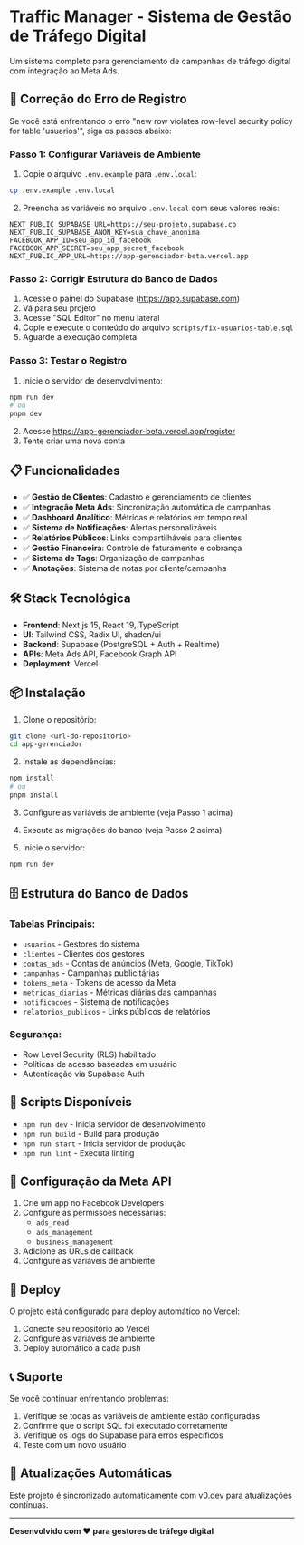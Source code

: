 # Traffic Manager - Sistema de Gestão de Tráfego Digital

Um sistema completo para gerenciamento de campanhas de tráfego digital com integração ao Meta Ads.

## 🚨 Correção do Erro de Registro

Se você está enfrentando o erro "new row violates row-level security policy for table 'usuarios'", siga os passos abaixo:

### Passo 1: Configurar Variáveis de Ambiente

1. Copie o arquivo `.env.example` para `.env.local`:
```bash
cp .env.example .env.local
```

2. Preencha as variáveis no arquivo `.env.local` com seus valores reais:
```env
NEXT_PUBLIC_SUPABASE_URL=https://seu-projeto.supabase.co
NEXT_PUBLIC_SUPABASE_ANON_KEY=sua_chave_anonima
FACEBOOK_APP_ID=seu_app_id_facebook
FACEBOOK_APP_SECRET=seu_app_secret_facebook
NEXT_PUBLIC_APP_URL=https://app-gerenciador-beta.vercel.app
```

### Passo 2: Corrigir Estrutura do Banco de Dados

1. Acesse o painel do Supabase (https://app.supabase.com)
2. Vá para seu projeto
3. Acesse "SQL Editor" no menu lateral
4. Copie e execute o conteúdo do arquivo `scripts/fix-usuarios-table.sql`
5. Aguarde a execução completa

### Passo 3: Testar o Registro

1. Inicie o servidor de desenvolvimento:
```bash
npm run dev
# ou
pnpm dev
```

2. Acesse https://app-gerenciador-beta.vercel.app/register
3. Tente criar uma nova conta

## 📋 Funcionalidades

- ✅ **Gestão de Clientes**: Cadastro e gerenciamento de clientes
- ✅ **Integração Meta Ads**: Sincronização automática de campanhas
- ✅ **Dashboard Analítico**: Métricas e relatórios em tempo real
- ✅ **Sistema de Notificações**: Alertas personalizáveis
- ✅ **Relatórios Públicos**: Links compartilháveis para clientes
- ✅ **Gestão Financeira**: Controle de faturamento e cobrança
- ✅ **Sistema de Tags**: Organização de campanhas
- ✅ **Anotações**: Sistema de notas por cliente/campanha

## 🛠️ Stack Tecnológica

- **Frontend**: Next.js 15, React 19, TypeScript
- **UI**: Tailwind CSS, Radix UI, shadcn/ui
- **Backend**: Supabase (PostgreSQL + Auth + Realtime)
- **APIs**: Meta Ads API, Facebook Graph API
- **Deployment**: Vercel

## 📦 Instalação

1. Clone o repositório:
```bash
git clone <url-do-repositorio>
cd app-gerenciador
```

2. Instale as dependências:
```bash
npm install
# ou
pnpm install
```

3. Configure as variáveis de ambiente (veja Passo 1 acima)

4. Execute as migrações do banco (veja Passo 2 acima)

5. Inicie o servidor:
```bash
npm run dev
```

## 🗄️ Estrutura do Banco de Dados

### Tabelas Principais:
- `usuarios` - Gestores do sistema
- `clientes` - Clientes dos gestores
- `contas_ads` - Contas de anúncios (Meta, Google, TikTok)
- `campanhas` - Campanhas publicitárias
- `tokens_meta` - Tokens de acesso da Meta
- `metricas_diarias` - Métricas diárias das campanhas
- `notificacoes` - Sistema de notificações
- `relatorios_publicos` - Links públicos de relatórios

### Segurança:
- Row Level Security (RLS) habilitado
- Políticas de acesso baseadas em usuário
- Autenticação via Supabase Auth

## 🔧 Scripts Disponíveis

- `npm run dev` - Inicia servidor de desenvolvimento
- `npm run build` - Build para produção
- `npm run start` - Inicia servidor de produção
- `npm run lint` - Executa linting

## 📝 Configuração da Meta API

1. Crie um app no Facebook Developers
2. Configure as permissões necessárias:
   - `ads_read`
   - `ads_management`
   - `business_management`
3. Adicione as URLs de callback
4. Configure as variáveis de ambiente

## 🚀 Deploy

O projeto está configurado para deploy automático no Vercel:

1. Conecte seu repositório ao Vercel
2. Configure as variáveis de ambiente
3. Deploy automático a cada push

## 📞 Suporte

Se você continuar enfrentando problemas:

1. Verifique se todas as variáveis de ambiente estão configuradas
2. Confirme que o script SQL foi executado corretamente
3. Verifique os logs do Supabase para erros específicos
4. Teste com um novo usuário

## 🔄 Atualizações Automáticas

Este projeto é sincronizado automaticamente com v0.dev para atualizações contínuas.

---

**Desenvolvido com ❤️ para gestores de tráfego digital**